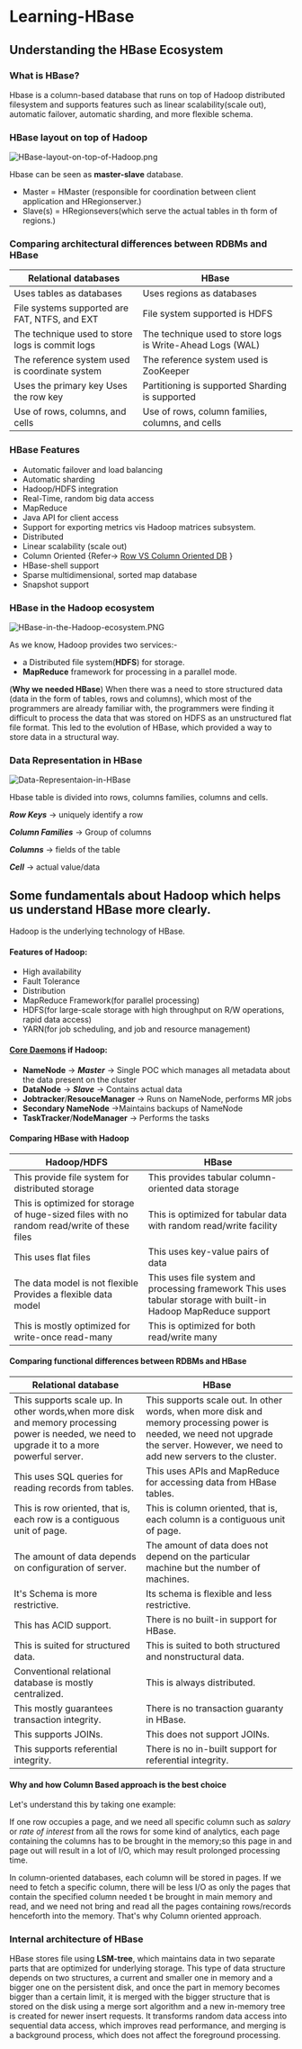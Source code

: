 # Learning-HBase
## Understanding the HBase Ecosystem
### What is HBase?
Hbase is a column-based database that runs on top of Hadoop distributed filesystem and supports features such as linear scalability(scale out), automatic failover, automatic sharding, and more flexible schema.

### HBase layout on top of Hadoop
![HBase-layout-on-top-of-Hadoop.png](./Resources/HBase-layout-on-top-of-Hadoop.PNG)

Hbase can be seen as **master-slave** database.
* Master = HMaster (responsible for coordination between client application and HRegionserver.)
* Slave(s) = HRegionsevers(which serve the actual tables in th form of regions.)

### Comparing architectural differences between RDBMs and HBase
| Relational databases     | HBase          |
| ------------------------------------------------| -------------------------------------------------- |
| Uses tables as databases                        | Uses regions as databases|
| File systems supported are FAT, NTFS, and EXT   | File system supported is HDFS |
| The technique used to store logs is commit logs | The technique used to store logs is Write-Ahead Logs (WAL) |
| The reference system used is coordinate system  | The reference system used is ZooKeeper |
| Uses the primary key Uses the row key           | Partitioning is supported Sharding is supported |
| Use of rows, columns, and cells                 | Use of rows, column families, columns, and cells   |

### HBase Features
* Automatic failover and load balancing
* Automatic sharding
* Hadoop/HDFS integration
* Real-Time, random big data access
* MapReduce
* Java API for client access
* Support for exporting metrics vis Hadoop matrices subsystem.
* Distributed
* Linear scalability (scale out)
* Column Oriented {Refer-> [Row VS Column Oriented DB](https://www.youtube.com/watch?v=Vw1fCeD06YI&t=724s) }
* HBase-shell support
* Sparse multidimensional, sorted map database
* Snapshot support

### HBase in the Hadoop ecosystem
![HBase-in-the-Hadoop-ecosystem.PNG](./Resources/HBase-in-the-Hadoop-ecosystem.PNG)

As we know, Hadoop provides two services:-
* a Distributed file system(**HDFS**) for storage.
* **MapReduce** framework for processing in a parallel mode.

(**Why we needed HBase**)
When there was a need to store structured data (data in the form of tables, rows and columns), which most of the programmers are already familiar with, the programmers were finding it difficult to process the data that was stored on HDFS as an unstructured flat file format. This led to the evolution of HBase, which provided a way to store data in a structural way.

### Data Representation in HBase
![Data-Representaion-in-HBase](./Resources/Data-Representaion-in-HBase.PNG)

Hbase table is divided into rows, columns families, columns and cells.

***Row Keys*** -> uniquely identify a row

***Column Families*** -> Group of columns

***Columns*** -> fields of the table

***Cell*** -> actual value/data


## Some fundamentals about Hadoop which helps us understand HBase more clearly.

Hadoop is the underlying technology of HBase.
#### Features of Hadoop:
* High availability
* Fault Tolerance
* Distribution
* MapReduce Framework(for parallel processing)
* HDFS(for large-scale storage with high throughput on R/W operations, rapid data access)
* YARN(for job scheduling, and job and resource management)

#### [Core Daemons](https://www.geeksforgeeks.org/hadoop-daemons-and-their-features/) if Hadoop:  
* **NameNode** -> ***Master*** -> Single POC which manages all metadata about the data present on the cluster
* **DataNode** -> ***Slave*** -> Contains actual data
* **Jobtracker**/**ResouceManager** -> Runs on NameNode, performs MR jobs
* **Secondary NameNode** ->Maintains backups of NameNode
* **TaskTracker**/**NodeManager** -> Performs the tasks

#### Comparing HBase with Hadoop
|Hadoop/HDFS |  HBase |
| ------------------------------------------------| -------------------------------------------------- |
|This provide file system for distributed storage | This provides tabular column-oriented data storage
|This is optimized for storage of huge-sized files with no random read/write of these files |This is optimized for tabular data with random read/write facility
|This uses flat files |This uses key-value pairs of data |
| The data model is not flexible Provides a flexible data model |This uses file system and processing framework This uses tabular storage with built-in Hadoop MapReduce support
|This is mostly optimized for write-once read-many | This is optimized for both read/write many|

#### Comparing functional differences between RDBMs and HBase
|Relational database |HBase|
| ------------------------------------------------| -------------------------------------------------- |
| This supports scale up. In other words,when more disk and memory processing power is needed, we need to upgrade it to a more powerful server. | This supports scale out. In other words, when more disk and memory processing power is needed, we need not upgrade the server. However, we need to add new servers to the cluster.|
| This uses SQL queries for reading records from tables. | This uses APIs and MapReduce for accessing data from HBase tables.|
| This is row oriented, that is, each row is a contiguous unit of page. | This is column oriented, that is, each column is a contiguous unit of page.|
| The amount of data depends on configuration of server.| The amount of data does not depend on the particular machine but the number of machines.|
| It's Schema is more restrictive. | Its schema is flexible and less restrictive.|
| This has ACID support. | There is no built-in support for HBase. |
| This is suited for structured data.| This is suited to both structured and nonstructural data.| 
| Conventional relational database is mostly centralized. | This is always distributed.| 
| This mostly guarantees transaction integrity. | There is no transaction guaranty in HBase.| 
| This supports JOINs. | This does not support JOINs.|
| This supports referential integrity. |There is no in-built support for referential integrity.|

#### Why and how Column Based approach is the best choice
Let's understand this by taking one example:

If one row occupies a page, and we need all specific column such as _salary_ or _rate of interest_ from all the rows for some kind of analytics, each page containing the columns has to be brought in the memory;so this page in and page out will result in a lot of I/O, which may result prolonged processing time.

In column-oriented databases, each column will be stored in pages. If we need to fetch a specific column, there will be less I/O as only the pages that contain the specified column needed t be brought in main memory and read, and we need not bring and read all the pages containing rows/records henceforth into the memory. That's why Column oriented approach.

### Internal architecture of HBase
HBase stores file using **LSM-tree**, which maintains data in two separate parts that are optimized for underlying storage. This type of data structure depends on two structures, a current and smaller one in memory and a bigger one on the persistent disk, and once the part in memory becomes bigger than a certain limit, it is merged with the bigger structure that is stored on the disk using a merge sort algorithm and a new in-memory tree is created for newer insert requests. It transforms random data access into sequential data access, which improves read performance, and merging is a background process, which does not affect the foreground processing.

